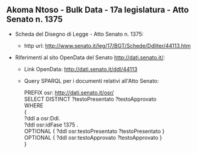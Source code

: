## Akoma Ntoso - Bulk Data - 17a legislatura - Atto Senato n. 1375 ##

* Scheda del Disegno di Legge - Atto Senato n. 1375:
	* http url: http://www.senato.it/leg/17/BGT/Schede/Ddliter/44113.htm

* Riferimenti al sito OpenData del Senato http://dati.senato.it/:
	* Link OpenData: http://dati.senato.it/ddl/44113
	* Query SPARQL per i documenti relativi all'Atto Senato:

        PREFIX osr: <http://dati.senato.it/osr/>  
		SELECT DISTINCT ?testoPresentato ?testoApprovato  
		WHERE  
		{  
		    ?ddl a osr:Ddl.  
		    ?ddl osr:idFase 1375 .  
		    OPTIONAL { ?ddl osr:testoPresentato ?testoPresentato }  
		    OPTIONAL { ?ddl osr:testoApprovato ?testoApprovato }  
		}
		